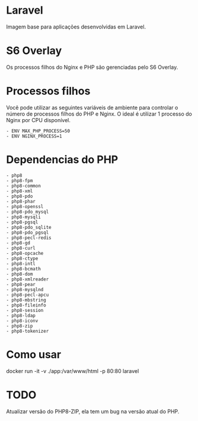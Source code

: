 # Laravel 

Imagem base para aplicações desenvolvidas em Laravel.

# S6 Overlay

Os processos filhos do Nginx e PHP são gerenciadas pelo S6 Overlay.

# Processos filhos

Você pode utilizar as seguintes variáveis de ambiente para controlar o número de processos filhos do PHP e Nginx. O ideal é utilizar 1 processo do Nginx por CPU disponível. 

    - ENV MAX_PHP_PROCESS=50
    - ENV NGINX_PROCESS=1

# Dependencias do PHP
    - php8
    - php8-fpm
	- php8-common
 	- php8-xml
 	- php8-pdo
 	- php8-phar
 	- php8-openssl
 	- php8-pdo_mysql
 	- php8-mysqli
    - php8-pgsql
	- php8-pdo_sqlite
	- php8-pdo_pgsql
	- php8-pecl-redis
 	- php8-gd
 	- php8-curl
 	- php8-opcache
 	- php8-ctype
 	- php8-intl
 	- php8-bcmath
 	- php8-dom
 	- php8-xmlreader
 	- php8-pear
 	- php8-mysqlnd
 	- php8-pecl-apcu
 	- php8-mbstring
 	- php8-fileinfo
 	- php8-session
 	- php8-ldap
 	- php8-iconv
 	- php8-zip
	- php8-tokenizer

# Como usar

docker run -it -v ./app:/var/www/html -p 80:80 laravel

# TODO

Atualizar versão do PHP8-ZIP, ela tem um bug na versão atual do PHP.